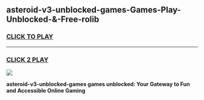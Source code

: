 
## asteroid-v3-unblocked-games-Games-Play-Unblocked-&-Free-rolib
<h3>
<a href="https://premium76.site?title=asteroid-v3-unblocked-games&ref=24A">CLICK TO PLAY</a></h3>
<hr>

<h3>
<a href="https://premium76.site?title=asteroid-v3-unblocked-games&ref=24A">CLICK 2 PLAY</a>
  
</h3>

<a href="https://premium76.site?title=asteroid-v3-unblocked-games&ref=24A"><img src="https://clearcache.store/games.png"></a>


**asteroid-v3-unblocked-games games unblocked: Your Gateway to Fun and Accessible Online Gaming**
